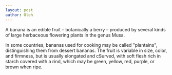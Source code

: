 ```yaml
---
layout: post
author: Oleh
---
```

A banana is an edible fruit – botanically a berry – produced by several kinds
of large herbaceous flowering plants in the genus Musa.

In some countries, bananas used for cooking may be called "plantains",
distinguishing them from dessert bananas. The fruit is variable in size, color,
and firmness, but is usually elongated and cSurved, with soft flesh rich in
starch covered with a rind, which may be green, yellow, red, purple, or brown
when ripe.

